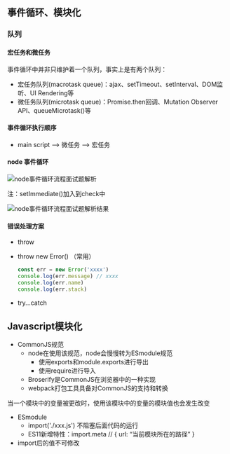 ## 事件循环、模块化

### 队列

#### 宏任务和微任务

事件循环中并非只维护着一个队列，事实上是有两个队列：

- 宏任务队列(macrotask queue)：ajax、setTimeout、setInterval、DOM监听、UI Rendering等
- 微任务队列(microtask queue)：Promise.then回调、Mutation Observer API、queueMicrotask()等

#### 事件循环执行顺序

- main script --> 微任务 --> 宏任务

#### node 事件循环

![node事件循环流程面试题解析](D:\前端视频\js高级\截图\node事件循环流程面试题解析.png)

注：setImmediate()加入到check中

![node事件循环流程面试题解析结果](D:\前端视频\js高级\截图\node事件循环流程面试题解析结果.png)



#### 错误处理方案

- throw

- throw new Error() （常用）

  ```js
  const err = new Error('xxxx')
  console.log(err.message) // xxxx
  console.log(err.name)
  console.log(err.stack)
  ```

  

- try...catch



## Javascript模块化

- CommonJS规范
  - node在使用该规范，node会慢慢转为ESmodule规范
    - 使用exports和module.exports进行导出
    - 使用require进行导入
  - Broserify是CommonJS在浏览器中的一种实现
  - webpack打包工具具备对CommonJS的支持和转换

当一个模块中的变量被更改时，使用该模块中的变量的模块值也会发生改变

- ESmodule
  - import('./xxx.js') 不阻塞后面代码的运行
  - ES11新增特性：import.meta // { url: “当前模块所在的路径” }
- import后的值不可修改